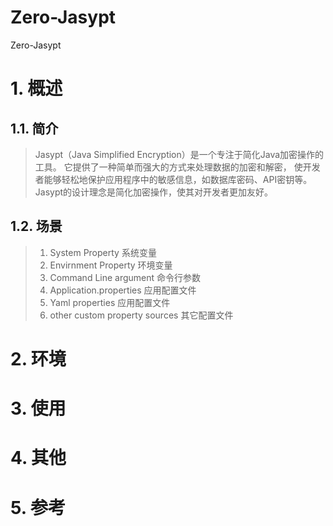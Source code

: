 # Zero-Jasypt
Zero-Jasypt
# 1. 概述
## 1.1. 简介
> Jasypt（Java Simplified Encryption）是一个专注于简化Java加密操作的工具。 它提供了一种简单而强大的方式来处理数据的加密和解密，
> 使开发者能够轻松地保护应用程序中的敏感信息，如数据库密码、API密钥等。 Jasypt的设计理念是简化加密操作，使其对开发者更加友好。

## 1.2. 场景
> 1. System Property 系统变量 
> 2. Envirnment Property 环境变量 
> 3. Command Line argument 命令行参数 
> 4. Application.properties 应用配置文件 
> 5. Yaml properties 应用配置文件 
> 6. other custom property sources 其它配置文件

# 2. 环境

# 3. 使用

# 4. 其他

# 5. 参考